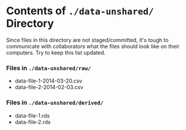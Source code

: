 Contents of `./data-unshared/` Directory
=========
Since files in this directory are not staged/committed, it's tough to communicate with collaborators what the files should look like on their computers.  Try to keep this list updated.

### Files in `./data-unshared/raw/`
* data-file-1-2014-03-20.csv 
* data-file-2-2014-02-03.csv 

### Files in `./data-unshared/derived/`
* data-file-1.rds
* data-file-2.rds
